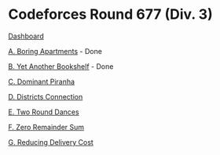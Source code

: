 # Codeforces Round 677 (Div. 3)

[Dashboard](https://codeforces.com/contest/1433)

[A. Boring Apartments](https://codeforces.com/contest/1433/problem/A) - Done

[B. Yet Another Bookshelf](https://codeforces.com/contest/1433/problem/B) - Done

[C. Dominant Piranha](https://codeforces.com/contest/1433/problem/C)

[D. Districts Connection](https://codeforces.com/contest/1433/problem/D)

[E. Two Round Dances](https://codeforces.com/contest/1433/problem/E)

[F. Zero Remainder Sum](https://codeforces.com/contest/1433/problem/F)

[G. Reducing Delivery Cost](https://codeforces.com/contest/1433/problem/G)
